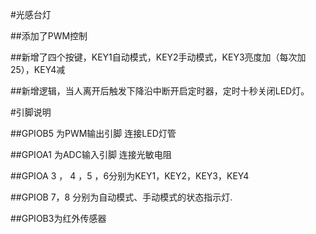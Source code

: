 #光感台灯

##添加了PWM控制

##新增了四个按键，KEY1自动模式，KEY2手动模式，KEY3亮度加（每次加25），KEY4减

##新增逻辑，当人离开后触发下降沿中断开启定时器，定时十秒关闭LED灯。

#引脚说明

##GPIOB5 为PWM输出引脚 连接LED灯管

##GPIOA1 为ADC输入引脚 连接光敏电阻

##GPIOA 3 ， 4 ，5 ，6分别为KEY1，KEY2，KEY3，KEY4

##GPIOB 7，8 分别为自动模式、手动模式的状态指示灯.

##GPIOB3为红外传感器
